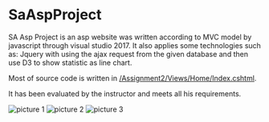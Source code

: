# SaAspProject

SA Asp Project is an asp website was written according to MVC model by javascript through visual studio 2017. 
It also applies some technologies such as: Jquery with using the ajax request from the given database and then use D3 to show statistic as line chart.

Most of source code is written in [/Assignment2/Views/Home/Index.cshtml](https://github.com/ngochieua2/SaAspProject/blob/master/Assignment2/Views/Home/Index.cshtml).

It has been evaluated by the instructor and meets all his requirements.

![picture 1](https://res.cloudinary.com/ngochieua2/image/upload/v1621334269/github/h1_ptpuqz.png)
![picture 2](https://res.cloudinary.com/ngochieua2/image/upload/v1621334269/github/h2_ahwf1p.png)
![picture 3](https://res.cloudinary.com/ngochieua2/image/upload/v1621334429/github/h3_ibkagj.png)

